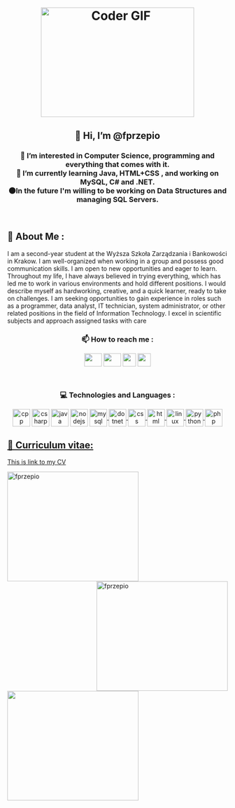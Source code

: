 <h1 align="center"><img alt="Coder GIF" height=250 width=350 src="https://cdn.dribbble.com/users/730703/screenshots/6581243/avento.gif" /></h1>

<h2 align="center">👋 Hi, I’m @fprzepio </h2>

<h3 align="center">
👀 I’m interested in Computer Science, programming and everything that comes with it.
<br>
🌱 I’m currently learning Java, HTML+CSS , and working on MySQL, C# and .NET.
<br>
🌑In the future I'm willing to be working on Data Structures and managing SQL Servers.
</h3>
<br>

<h2> 🎵 About Me : </h2>
<p>
I am a second-year student at the Wyższa Szkoła Zarządzania i Bankowości in Krakow. I am well-organized when working in a group and possess good communication skills. I am open to new opportunities and eager to learn. Throughout my life, I have always believed in trying everything, which has led me to work in various environments and hold different positions. I would describe myself as hardworking, creative, and a quick learner, ready to take on challenges. I am seeking opportunities to gain experience in roles such as a programmer, data analyst, IT technician, system administrator, or other related positions in the field of Information Technology. I excel in scientific subjects and approach assigned tasks with care
</p>  


<h3 align="center">📫 How to reach me : </h3>
<p align=center>
  <a href="https://www.linkedin.com/in/filip-przepiórka-228a03272/" target="blank"><img align="center" height=30 width=40 src="https://raw.githubusercontent.com/rahuldkjain/github-profile-readme-generator/master/src/images/icons/Social/linked-in-alt.svg"/></a>
  <a href="https://www.instagram.com/piorski.prze/" target="blank"><img align="center" height=30 width=40 src="https://raw.githubusercontent.com/rahuldkjain/github-profile-readme-generator/master/src/images/icons/Social/instagram.svg"/></a>
  <a href="mailto:filip.przepiorka@interia.eu" target="blank"><img align="center" height=30 width=30 src="https://github.com/M66B/FairEmail/blob/master/images/4.png"/></a>
  <a href="https://www.facebook.com/filip.przepiorka.71/" target="blank"><img align=center height=30 width=30 src="https://github.com/rahuldkjain/github-profile-readme-generator/blob/master/src/images/icons/Social/facebook.svg"/></a>
</p>
<br>

<h3 align=center> 💻 Technologies and Languages : </h3>
<p align=center>
  <img align=center height=40 width=40 src="https://github.com/rahuldkjain/github-profile-readme-generator/blob/master/src/images/icons/ProgrammingLanguages/cpp.svg" alt="cpp"/>
  <img align=center height=40 width=40 src="https://github.com/rahuldkjain/github-profile-readme-generator/blob/master/src/images/icons/ProgrammingLanguages/csharp.svg" alt="csharp"/>
  <img align=center height=40 width=40 src="https://github.com/rahuldkjain/github-profile-readme-generator/blob/master/src/images/icons/ProgrammingLanguages/java.svg" alt="java"/>
  <img align=center height=40 width=40 src="https://github.com/rahuldkjain/github-profile-readme-generator/blob/master/src/images/icons/BackendDevelopment/nodejs.svg" alt="nodejs"/>
  <a href="https://developer.mozilla.org/en-US/search?q=mysql" target=blank><img align=center height=40 width=40 src="https://github.com/rahuldkjain/github-profile-readme-generator/blob/master/src/images/icons/Database/mysql.svg" alt="mysql"/>
  <img align=center height=40 width=40 src="https://github.com/rahuldkjain/github-profile-readme-generator/blob/master/src/images/icons/Framework/dotnet.svg" alt="dotnet"/>
  <img align=center height=40 width=40 src="https://github.com/rahuldkjain/github-profile-readme-generator/blob/master/src/images/icons/FrontendDevelopment/css.svg" alt="css"/>
  <img align=center height=40 width=40 src="https://github.com/rahuldkjain/github-profile-readme-generator/blob/master/src/images/icons/FrontendDevelopment/html.svg" alt="html"/>
  <img align=center height=40 width=40 src="https://github.com/rahuldkjain/github-profile-readme-generator/blob/master/src/images/icons/Other/linux.svg" alt="linux"/>
  <img align=center height=40 width=40 src="https://github.com/rahuldkjain/github-profile-readme-generator/blob/master/src/images/icons/ProgrammingLanguages/python.svg" alt="python"/>
  <img align=center height=40 width=40 src="https://github.com/rahuldkjain/github-profile-readme-generator/blob/master/src/images/icons/ProgrammingLanguages/php.svg" alt="php"/>
  
</p>

<h2> 📓 Curriculum vitae: </h2>
<a href="https://www.canva.com/design/DAF9XKwF-8g/z0qJOqpaeoJS9WGUDV-0hA/view?utm_content=DAF9XKwF-8g&utm_campaign=designshare&utm_medium=link&utm_source=editor" target=blank>This is link to my CV </a>


<p><img align="left" height=250 width=300 src="https://github-readme-stats.vercel.app/api/top-langs?username=fprzepio&show_icons=true&locale=en&layout=compact" alt="fprzepio" /></p>
<p><img align="right" height=250 width=300 src="https://github-readme-streak-stats.herokuapp.com?user=fprzepio" alt="fprzepio" /></p>
<p><img align="center" height=250 width=300 src="https://github-readme-stats.vercel.app/api?username=fprzepio&default_repocard&show_icons=true"</p>



